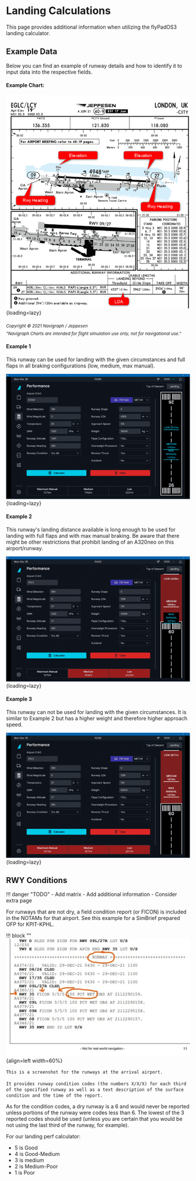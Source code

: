 # Landing Calculations

This page provides additional information when utilizing the flyPadOS3 landing calculator.

## Example Data

Below you can find an example of runway details and how to identify it to input data into the respective fields.

#### Example Chart:

![Airport Chart](../../../fbw-a32nx/assets/flypados3/performance-landing-chart.png "Airport Chart"){loading=lazy}

<sub>*Copyright © 2021 Navigraph / Jeppesen<br/>
"Navigraph Charts are intended for flight simulation use only, not for navigational use."*</sub>

#### Example 1

This runway can be used for landing with the given circumstances and full flaps in all braking configurations (low, medium, max manual).

![flyPad Performance Calculator Landing](../../../fbw-a32nx/assets/flypados3/performance-landing-ok.png "flyPad Performance Calculator Landing"){loading=lazy}

#### Example 2

This runway's landing distance available is long enough to be used for landing with full flaps and with max manual braking.
Be aware that there might be other restrictions that prohibit landing of an A320neo on this airport/runway.

![flyPad Performance Calculator Landing](../../../fbw-a32nx/assets/flypados3/performance-landing-maxok.png "flyPad Performance Calculator Landing"){loading=lazy}

#### Example 3

This runway can not be used for landing with the given circumstances. It is similar to Example 2 but has a higher weight and therefore higher approach speed.

![flyPad Performance Calculator Landing](../../../fbw-a32nx/assets/flypados3/performance-landing-notok.png "flyPad Performance Calculator Landing"){loading=lazy}

## RWY Conditions

!!! danger "TODO"
    - Add matrix
    - Add additional information
    - Consider extra page

For runways that are not dry, a field condition report (or FICON) is included in the NOTAMs for that airport. See this example for a SimBrief prepared OFP for KPIT-KPHL.

!!! block ""
    ![Runway Condition](../../../fbw-a32nx/assets/flypados3/rwy-condition.png){align=left width=60%}

    This is a screenshot for the runways at the arrival airport. 

    It provides runway condition codes (the numbers X/X/X) for each third of the specified runway as well as a text description of the surface condition and the time of the report.

As for the condition codes, a dry runway is a 6 and would never be reported unless portions of the runway were codes less than 6. The lowest of the 3 reported codes should be used (unless you are certain that you would be not using the last third of the runway, for example).

For our landing perf calculator:

- 5 is Good
- 4 is Good-Medium
- 3 is medium
- 2 is Medium-Poor
- 1 is Poor